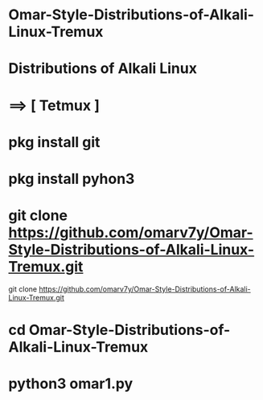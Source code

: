 # Omar-Style-Distributions-of-Alkali-Linux-Tremux
# Distributions of Alkali Linux
# 
# ==> [ Tetmux ] 
#
# pkg install git
# pkg install pyhon3 
# 
# git clone https://github.com/omarv7y/Omar-Style-Distributions-of-Alkali-Linux-Tremux.git
  git clone https://github.com/omarv7y/Omar-Style-Distributions-of-Alkali-Linux-Tremux.git
# 
# cd Omar-Style-Distributions-of-Alkali-Linux-Tremux
#
# python3 omar1.py

